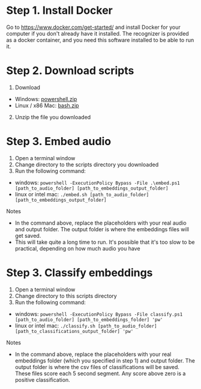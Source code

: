 # Step 1. Install Docker

Go to https://www.docker.com/get-started/ and install Docker for your computer if you don't already have it installed. The recognizer is provided as a docker container, and you need this software installed to be able to run it. 

# Step 2. Download scripts

1. Download 
  - Windows: [powershell.zip](https://raw.githubusercontent.com/QutEcoacoustics/perch-runner/docker-launch-scripts-and-tests/scripts/powershell.zip)
  - Linux / x86 Mac: [bash.zip](https://raw.githubusercontent.com/QutEcoacoustics/perch-runner/docker-launch-scripts-and-tests/scripts/bash.zip)
2. Unzip the file you downloaded

# Step 3. Embed audio

1. Open a terminal window
2. Change directory to the scripts directory you downloaded
3. Run the following command:
  - windows: `powershell -ExecutionPolicy Bypass -File .\embed.ps1 [path_to_audio_folder] [path_to_embeddings_output_folder]`
  - linux or intel mac: `./embed.sh [path_to_audio_folder] [path_to_embeddings_output_folder]`


Notes
- In the command above, replace the placeholders with your real audio and output folder. The output folder is where the embeddings files will get saved.
- This will take quite a long time to run. It's possible that it's too slow to be practical, depending on how much audio you have

# Step 3. Classify embeddings

1. Open a terminal window
2. Change directory to this scripts directory
3. Run the following command:
  - windows: `powershell -ExecutionPolicy Bypass -File classify.ps1 [path_to_audio_folder] [path_to_embeddings_folder] 'pw'`
  - linux or intel mac: `./classify.sh [path_to_audio_folder] [path_to_classifications_output_folder] 'pw'`


Notes
- In the command above, replace the placeholders with your real embeddings folder (which you specified in step 1) and output folder. The output folder is where the csv files of classifications will be saved. These files score each 5 second segment. Any score above zero is a positive classification. 
